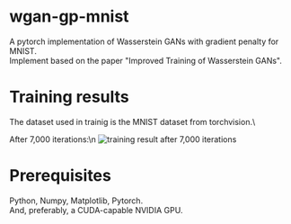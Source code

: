 # wgan-gp-mnist
A pytorch implementation of Wasserstein GANs with gradient penalty for MNIST.\
Implement based on the paper "Improved Training of Wasserstein GANs".

# Training results
The dataset used in trainig is the MNIST dataset from torchvision.\

After 7,000 iterations:\n
![training result after 7,000 iterations](https://github.com/yophis/wgan-gp-mnist/assets/62210017/90786280-9bef-40e3-86f9-79355f29bc84)

# Prerequisites
Python, Numpy, Matplotlib, Pytorch.\
And, preferably, a CUDA-capable NVIDIA GPU.
